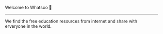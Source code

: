 Welcome to Whatsoo :rainbow:
- - - -
We find the free education resources from internet and share with erveryone in the world.